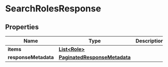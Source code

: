 

# SearchRolesResponse


## Properties

| Name | Type | Description | Notes |
|------------ | ------------- | ------------- | -------------|
|**items** | [**List&lt;Role&gt;**](Role.md) |  |  [optional] |
|**responseMetadata** | [**PaginatedResponseMetadata**](PaginatedResponseMetadata.md) |  |  [optional] |



